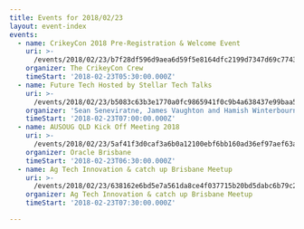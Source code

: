 ```yaml
---
title: Events for 2018/02/23
layout: event-index
events:
  - name: CrikeyCon 2018 Pre-Registration & Welcome Event
    uri: >-
      /events/2018/02/23/b7f28df596d9aea6d59f5e8164dfc2199d7347d69c77430e14da39e3e607fb22
    organizer: The CrikeyCon Crew
    timeStart: '2018-02-23T05:30:00.000Z'
  - name: Future Tech Hosted by Stellar Tech Talks
    uri: >-
      /events/2018/02/23/b5083c63b3e1770a0fc9865941f0c9b4a638437e99baa5e83dbe0d04690751a1
    organizer: 'Sean Seneviratne, James Vaughton and Hamish Winterbourn'
    timeStart: '2018-02-23T07:00:00.000Z'
  - name: AUSOUG QLD Kick Off Meeting 2018
    uri: >-
      /events/2018/02/23/5af41f3d0caf3a6b0a12100ebf6bb160ad36ef97aef63aa6f501ecc7685b595a
    organizer: Oracle Brisbane
    timeStart: '2018-02-23T06:30:00.000Z'
  - name: Ag Tech Innovation & catch up Brisbane Meetup
    uri: >-
      /events/2018/02/23/638162e6bd5e7a561da8ce4f037715b20bd5dabc6b79c2e3fa94edadcf345a5e
    organizer: Ag Tech Innovation & catch up Brisbane Meetup
    timeStart: '2018-02-23T07:30:00.000Z'

---
```

